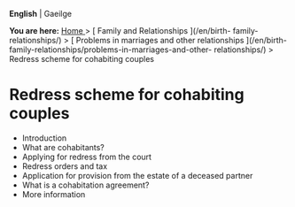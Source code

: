 **English** |  Gaeilge 

**You are here:** [ Home ](/en/) > [ Family and Relationships ](/en/birth-
family-relationships/) > [ Problems in marriages and other relationships
](/en/birth-family-relationships/problems-in-marriages-and-other-
relationships/) > Redress scheme for cohabiting couples

#  Redress scheme for cohabiting couples

  * Introduction 
  * What are cohabitants? 
  * Applying for redress from the court 
  * Redress orders and tax 
  * Application for provision from the estate of a deceased partner 
  * What is a cohabitation agreement? 
  * More information 

